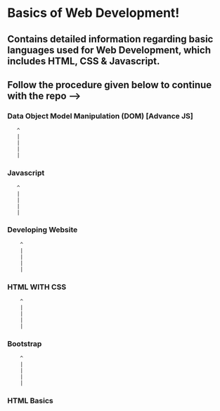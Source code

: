 # Basics of Web Development!
## Contains detailed information regarding basic languages used for Web Development, which includes HTML, CSS & Javascript.

## Follow the procedure given below to continue with the repo -->


### Data Object Model Manipulation (DOM) [Advance JS]
       ^
       |
       |
       |
       |
### Javascript
       ^
       |
       |
       |
       |
### Developing Website

        ^
        |
        |
        |
        |
### HTML WITH CSS
                                                 
        ^
        |
        |
        |
        |
### Bootstrap
                                                
        ^
        |
        |
        |
        |
### HTML Basics      

                                               
                                                 
                                     
